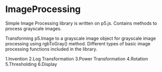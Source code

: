 # ImageProcessing

Simple Image Processing library is written on p5.js. Contains methods to process grayscale images.

Transforming p5.Image to a grayscale image object for grayscale image processing using rgbToGray() method.
Different types of basic image processing functions included in the library.
   
1.Invention
2.Log Transformation
3.Power Transformation
4.Rotation
5.Thresholding
6.Display
